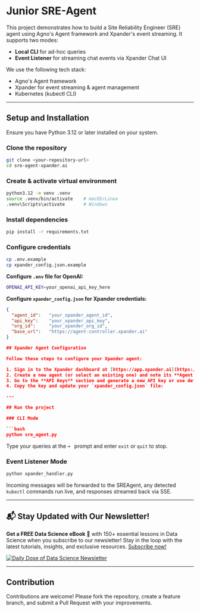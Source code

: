 # Junior SRE-Agent

This project demonstrates how to build a Site Reliability Engineer (SRE) agent using Agno's Agent framework and Xpander's event streaming. It supports two modes:

* **Local CLI** for ad-hoc queries
* **Event Listener** for streaming chat events via Xpander Chat UI

We use the following tech stack:

* Agno's Agent framework
* Xpander for event streaming & agent management
* Kubernetes (kubectl CLI)

---

## Setup and Installation

Ensure you have Python 3.12 or later installed on your system.

### Clone the repository

```bash
git clone <your-repository-url>
cd sre-agent-xpander.ai
```

### Create & activate virtual environment

```bash
python3.12 -m venv .venv
source .venv/bin/activate    # macOS/Linux
.venv\Scripts\activate       # Windows
```

### Install dependencies

```bash
pip install -r requirements.txt
```

### Configure credentials

```bash
cp .env.example
cp xpander_config.json.example
```

**Configure `.env` file for OpenAI:**
```bash
OPENAI_API_KEY=your_openai_api_key_here
```

**Configure `xpander_config.json` for Xpander credentials:**
```json
{
  "agent_id":   "your_xpander_agent_id",
  "api_key":    "your_xpander_api_key",
  "org_id":     "your_xpander_org_id",
  "base_url":   "https://agent-controller.xpander.ai"
}

## Xpander Agent Configuration

Follow these steps to configure your Xpander agent:

1. Sign in to the Xpander dashboard at [https://app.xpander.ai](https://app.xpander.ai)
2. Create a new agent (or select an existing one) and note its **Agent ID** and **Organization ID**
3. Go to the **API Keys** section and generate a new API key or use default
4. Copy the key and update your `xpander_config.json` file:

---

## Run the project

### CLI Mode

```bash
python sre_agent.py
```

Type your queries at the `➜ ` prompt and enter `exit` or `quit` to stop.

### Event Listener Mode

```bash
python xpander_handler.py
```

Incoming messages will be forwarded to the SREAgent, any detected `kubectl` commands run live, and responses streamed back via SSE.

---

## 📬 Stay Updated with Our Newsletter!

**Get a FREE Data Science eBook** 📖 with 150+ essential lessons in Data Science when you subscribe to our newsletter! Stay in the loop with the latest tutorials, insights, and exclusive resources. [Subscribe now!](https://join.dailydoseofds.com)

[![Daily Dose of Data Science Newsletter](https://github.com/patchy631/ai-engineering/blob/main/resources/join_ddods.png)](https://join.dailydoseofds.com)

---

## Contribution

Contributions are welcome! Please fork the repository, create a feature branch, and submit a Pull Request with your improvements.
